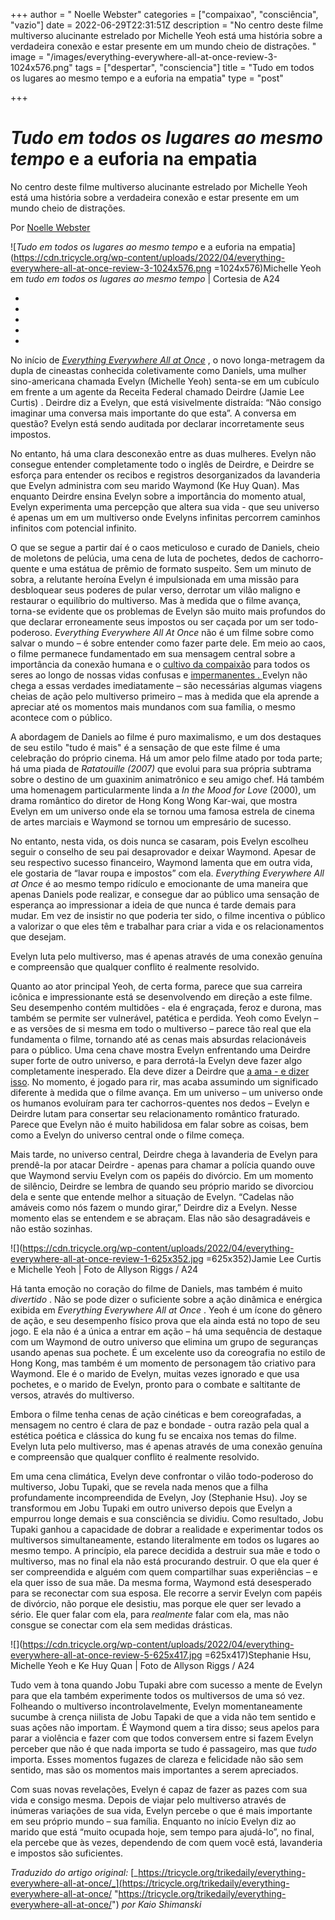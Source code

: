 +++
author = " Noelle Webster"
categories = ["compaixao", "consciência", "vazio"]
date = 2022-06-29T22:31:51Z
description = "No centro deste filme multiverso alucinante estrelado por Michelle Yeoh está uma história sobre a verdadeira conexão e estar presente em um mundo cheio de distrações.  "
image = "/images/everything-everywhere-all-at-once-review-3-1024x576.png"
tags = ["despertar", "consciencia"]
title = "Tudo em todos os lugares ao mesmo tempo e a euforia na empatia"
type = "post"

+++
# _Tudo em todos os lugares ao mesmo tempo_ e a euforia na empatia

No centro deste filme multiverso alucinante estrelado por Michelle Yeoh está uma história sobre a verdadeira conexão e estar presente em um mundo cheio de distrações.

Por [Noelle Webster](https://tricycle.org/author/noellewebster/)

![<i>Tudo em todos os lugares ao mesmo tempo</i> e a euforia na empatia](https://cdn.tricycle.org/wp-content/uploads/2022/04/everything-everywhere-all-at-once-review-3-1024x576.png =1024x576)Michelle Yeoh em _tudo em todos os lugares ao mesmo tempo_ | Cortesia de A24

* 
* 
* 
* 
* 

No início de [_Everything Everywhere All at Once_](https://a24films.com/films/everything-everywhere-all-at-once) , o novo longa-metragem da dupla de cineastas conhecida coletivamente como Daniels, uma mulher sino-americana chamada Evelyn (Michelle Yeoh) senta-se em um cubículo em frente a um agente da Receita Federal chamado Deirdre (Jamie Lee Curtis) . Deirdre diz a Evelyn, que está visivelmente distraída: “Não consigo imaginar uma conversa mais importante do que esta”. A conversa em questão? Evelyn está sendo auditada por declarar incorretamente seus impostos.

No entanto, há uma clara desconexão entre as duas mulheres. Evelyn não consegue entender completamente todo o inglês de Deirdre, e Deirdre se esforça para entender os recibos e registros desorganizados da lavanderia que Evelyn administra com seu marido Waymond (Ke Huy Quan). Mas enquanto Deirdre ensina Evelyn sobre a importância do momento atual, Evelyn experimenta uma percepção que altera sua vida - que seu universo é apenas um em um multiverso onde Evelyns infinitas percorrem caminhos infinitos com potencial infinito.

O que se segue a partir daí é o caos meticuloso e curado de Daniels, cheio de moletons de pelúcia, uma cena de luta de pochetes, dedos de cachorro-quente e uma estátua de prêmio de formato suspeito. Sem um minuto de sobra, a relutante heroína Evelyn é impulsionada em uma missão para desbloquear seus poderes de pular verso, derrotar um vilão maligno e restaurar o equilíbrio do multiverso. Mas à medida que o filme avança, torna-se evidente que os problemas de Evelyn são muito mais profundos do que declarar erroneamente seus impostos ou ser caçada por um ser todo-poderoso. _Everything Everywhere All At Once_ não é um filme sobre como salvar o mundo – é sobre entender como fazer parte dele. Em meio ao caos, o filme permanece fundamentado em sua mensagem central sobre a importância da conexão humana e o [cultivo da compaixão](https://tricycle.org/trikedaily/cultivating-kindness/) para todos os seres ao longo de nossas vidas confusas e [impermanentes . ](https://tricycle.org/beginners/buddhism/what-is-impermanence/)Evelyn não chega a essas verdades imediatamente – são necessárias algumas viagens cheias de ação pelo multiverso primeiro – mas à medida que ela aprende a apreciar até os momentos mais mundanos com sua família, o mesmo acontece com o público.

A abordagem de Daniels ao filme é puro maximalismo, e um dos destaques de seu estilo "tudo é mais" é a sensação de que este filme é uma celebração do próprio cinema. Há um amor pelo filme atado por toda parte; há uma piada de _Ratatouille (2007)_ que evolui para sua própria subtrama sobre o destino de um guaxinim animatrônico e seu amigo chef. Há também uma homenagem particularmente linda a _In the Mood for Love_ (2000), um drama romântico do diretor de Hong Kong Wong Kar-wai, que mostra Evelyn em um universo onde ela se tornou uma famosa estrela de cinema de artes marciais e Waymond se tornou um empresário de sucesso.

No entanto, nesta vida, os dois nunca se casaram, pois Evelyn escolheu seguir o conselho de seu pai desaprovador e deixar Waymond. Apesar de seu respectivo sucesso financeiro, Waymond lamenta que em outra vida, ele gostaria de “lavar roupa e impostos” com ela. _Everything Everywhere All at Once_ é ao mesmo tempo ridículo e emocionante de uma maneira que apenas Daniels pode realizar, e consegue dar ao público uma sensação de esperança ao impressionar a ideia de que nunca é tarde demais para mudar. Em vez de insistir no que poderia ter sido, o filme incentiva o público a valorizar o que eles têm e trabalhar para criar a vida e os relacionamentos que desejam.

Evelyn luta pelo multiverso, mas é apenas através de uma conexão genuína e compreensão que qualquer conflito é realmente resolvido.

Quanto ao ator principal Yeoh, de certa forma, parece que sua carreira icônica e impressionante está se desenvolvendo em direção a este filme. Seu desempenho contém multidões - ela é engraçada, feroz e durona, mas também se permite ser vulnerável, patética e perdida. Yeoh como Evelyn – e as versões de si mesma em todo o multiverso – parece tão real que ela fundamenta o filme, tornando até as cenas mais absurdas relacionáveis ​​​​para o público. Uma cena chave mostra Evelyn enfrentando uma Deirdre super forte de outro universo, e para derrotá-la Evelyn deve fazer algo completamente inesperado. Ela deve dizer a Deirdre que [a ama - e dizer isso](https://tricycle.org/magazine/no-exceptions-lovingkindness/). No momento, é jogado para rir, mas acaba assumindo um significado diferente à medida que o filme avança. Em um universo – um universo onde os humanos evoluíram para ter cachorros-quentes nos dedos – Evelyn e Deirdre lutam para consertar seu relacionamento romântico fraturado. Parece que Evelyn não é muito habilidosa em falar sobre as coisas, bem como a Evelyn do universo central onde o filme começa.

Mais tarde, no universo central, Deirdre chega à lavanderia de Evelyn para prendê-la por atacar Deirdre - apenas para chamar a polícia quando ouve que Waymond serviu Evelyn com os papéis do divórcio. Em um momento de silêncio, Deirdre se lembra de quando seu próprio marido se divorciou dela e sente que entende melhor a situação de Evelyn. “Cadelas não amáveis ​​como nós fazem o mundo girar,” Deirdre diz a Evelyn. Nesse momento elas se entendem e se abraçam. Elas não são desagradáveis ​​e não estão sozinhas.

![](https://cdn.tricycle.org/wp-content/uploads/2022/04/everything-everywhere-all-at-once-review-1-625x352.jpg =625x352)Jamie Lee Curtis e Michelle Yeoh | Foto de Allyson Riggs / A24

Há tanta emoção no coração do filme de Daniels, mas também é muito _divertido_ . Não se pode dizer o suficiente sobre a ação dinâmica e enérgica exibida em _Everything Everywhere All at Once_ . Yeoh é um ícone do gênero de ação, e seu desempenho físico prova que ela ainda está no topo de seu jogo. E ela não é a única a entrar em ação – há uma sequência de destaque com um Waymond de outro universo que elimina um grupo de seguranças usando apenas sua pochete. É um excelente uso da coreografia no estilo de Hong Kong, mas também é um momento de personagem tão criativo para Waymond. Ele é o marido de Evelyn, muitas vezes ignorado e que usa pochetes, e o marido de Evelyn, pronto para o combate e saltitante de versos, através do multiverso.

Embora o filme tenha cenas de ação cinéticas e bem coreografadas, a mensagem no centro é clara de paz e bondade - outra razão pela qual a estética poética e clássica do kung fu se encaixa nos temas do filme. Evelyn luta pelo multiverso, mas é apenas através de uma conexão genuína e compreensão que qualquer conflito é realmente resolvido.

Em uma cena climática, Evelyn deve confrontar o vilão todo-poderoso do multiverso, Jobu Tupaki, que se revela nada menos que a filha profundamente incompreendida de Evelyn, Joy (Stephanie Hsu). Joy se transformou em Jobu Tupaki em outro universo depois que Evelyn a empurrou longe demais e sua consciência se dividiu. Como resultado, Jobu Tupaki ganhou a capacidade de dobrar a realidade e experimentar todos os multiversos simultaneamente, estando literalmente em todos os lugares ao mesmo tempo. A princípio, ela parece decidida a destruir sua mãe e todo o multiverso, mas no final ela não está procurando destruir. O que ela quer é ser compreendida e alguém com quem compartilhar suas experiências – e ela quer isso de sua mãe. Da mesma forma, Waymond está desesperado para se reconectar com sua esposa. Ele recorre a servir Evelyn com papéis de divórcio, não porque ele desistiu, mas porque ele quer ser levado a sério. Ele quer falar com ela, para _realmente_ falar com ela, mas não consgue se conectar com ela sem medidas drásticas.

![](https://cdn.tricycle.org/wp-content/uploads/2022/04/everything-everywhere-all-at-once-review-5-625x417.jpg =625x417)Stephanie Hsu, Michelle Yeoh e Ke Huy Quan | Foto de Allyson Riggs / A24

Tudo vem à tona quando Jobu Tupaki abre com sucesso a mente de Evelyn para que ela também experimente todos os multiversos de uma só vez. Folheando o multiverso incontrolavelmente, Evelyn momentaneamente sucumbe à crença niilista de Jobu Tapaki de que a vida não tem sentido e suas ações não importam. É Waymond quem a tira disso; seus apelos para parar a violência e fazer com que todos conversem entre si fazem Evelyn perceber que não é que nada importa se tudo é passageiro, mas que _tudo_ importa. Esses momentos fugazes de clareza e felicidade não são sem sentido, mas são os momentos mais importantes a serem apreciados.

Com suas novas revelações, Evelyn é capaz de fazer as pazes com sua vida e consigo mesma. Depois de viajar pelo multiverso através de inúmeras variações de sua vida, Evelyn percebe o que é mais importante em seu próprio mundo – sua família. Enquanto no início Evelyn diz ao marido que está “muito ocupada hoje, sem tempo para ajudá-lo”, no final, ela percebe que às vezes, dependendo de com quem você está, lavanderia e impostos são suficientes.  
  
_Traduzido do artigo original:_ [_https://tricycle.org/trikedaily/everything-everywhere-all-at-once/_](https://tricycle.org/trikedaily/everything-everywhere-all-at-once/ "https://tricycle.org/trikedaily/everything-everywhere-all-at-once/") _por Kaio Shimanski_